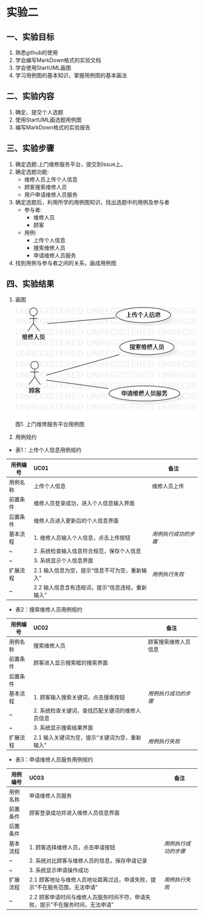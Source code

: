 # 实验二

## 一、实验目标

1. 熟悉github的使用
2. 学会编写MarkDown格式的实验文档
3. 学会使用StartUML画图
4. 学习用例图的基本知识，掌握用例图的基本画法

## 二、实验内容

1. 确定、提交个人选题
2. 使用StartUML画选题用例图
3. 编写MarkDown格式的实验报告

## 三、实验步骤

1. 确定选题:上门维修服务平台，提交到Issue上。
2. 确定选题功能:  
    + 维修人员上传个人信息  
    + 顾客搜索维修人员  
    + 用户申请维修人员服务  
3. 确定选题后，利用所学的用例图知识，找出选题中的用例及参与者  
    + 参与者:
        + 维修人员  
        + 顾客  
    + 用例:  
        + 上传个人信息  
        + 搜索维修人员
        + 申请维修人员服务
4. 找到用例与参与者之间的关系，画成用例图

## 四、实验结果
1. 画图  
![用例图](./model2.jpg)  
图1. 上门维修服务平台用例图

2. 用例规约

+ 表1：上传个人信息用例规约  

用例编号  | UC01 | 备注  
-|:-|-  
用例名称  | 上传个人信息  |   维修人员上传
前置条件  | 维修人员登录成功，进入个人信息输入界面   |    
后置条件  | 维修人员进入更新后的个人信息界面     |    
基本流程| 1. 维修人员输入个人信息，点击上传按钮   |   *用例执行成功的步骤*
~| 2. 系统检查输入信息符合规范，保存个人信息  |  
~| 3. 系统显示个人信息界面  |  
扩展流程  | 2.1 输入信息为空，提示“信息不可为空，重新输入”    |*用例执行失败*  
~| 2.2 输入信息含有违规词，提示“信息违规，重新输入”   |

+ 表2：搜索维修人员用例规约  

用例编号  | UC02 | 备注  
-|:-|-  
用例名称  | 搜索维修人员  |   顾客搜索维修人员信息
前置条件  | 顾客进入显示搜索框的搜索界面   |    
后置条件  |      |    
基本流程  |  1. 顾客输入搜索关键词，点击搜索按钮   |   *用例执行成功的步骤*
~| 2. 系统检查关键词，查找匹配关键词的维修人员信息  |  
~| 3. 系统显示搜索结果界面  |  
扩展流程  | 2.1 输入关键词为空，提示“关键词为空，重新输入”   |*用例执行失败*

+ 表3：申请维修人员服务用例规约  

用例编号  | UC03 | 备注  
-|:-|-  
用例名称  | 申请维修人员服务  |   
前置条件  | 顾客登录成功并进入维修人员信息界面   |    
后置条件  |      |    
基本流程  | 1. 顾客选择维修人员，点击申请按钮  |   *用例执行成功的步骤*
~| 2. 系统对比顾客与维修人员的信息，保存申请记录  |   
~| 3. 系统显示申请操作成功   |   
扩展流程  | 2.1 顾客地址与维修人员地址距离过远，申请失败，提示“不在服务范围，无法申请”  |*用例执行失败*
~| 2.2 顾客申请时间与维修人员服务时间不符，申请失败，提示“不在服务时间，无法申请” |